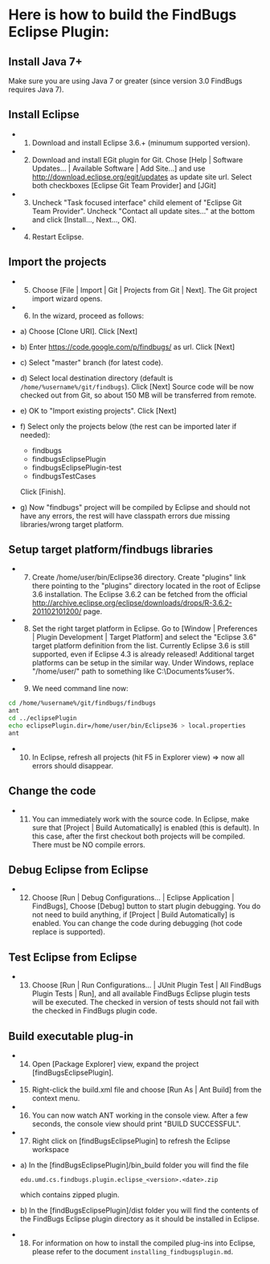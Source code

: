 # Here is how to build the FindBugs Eclipse Plugin:

## Install Java 7+

Make sure you are using Java 7 or greater (since version 3.0 FindBugs requires Java 7).

## Install Eclipse
- 1) Download and install Eclipse 3.6.+ (minumum supported version).
- 2) Download and install EGit plugin for Git.
    Chose [Help | Software Updates... | Available Software | Add Site...] and use
    http://download.eclipse.org/egit/updates as update site url. Select both checkboxes
    [Eclipse Git Team Provider] and [JGit]
- 3) Uncheck "Task focused interface" child element of "Eclipse Git Team Provider".
   Uncheck "Contact all update sites..." at the bottom and click [Install..., Next..., OK].
- 4) Restart Eclipse.

## Import the projects

- 5) Choose [File | Import | Git | Projects from Git | Next]. The Git project import wizard opens.
- 6) In the wizard, proceed as follows:
 - a) Choose [Clone URI]. Click [Next]
 - b) Enter https://code.google.com/p/findbugs/ as url. Click [Next]
 - c) Select "master" branch (for latest code).
 - d) Select local destination directory (default is `/home/%username%/git/findbugs`). Click [Next]
       Source code will be now checked out from Git, so about 150 MB will be transferred from remote.
 - e) OK to "Import existing projects". Click [Next]
 - f) Select only the projects below (the rest can be imported later if needed):
    - findbugs
    - findbugsEclipsePlugin
    - findbugsEclipsePlugin-test
    - findbugsTestCases

    Click [Finish].
  - g) Now "findbugs" project will be compiled by Eclipse and should not have any errors,
   the rest will have classpath errors due missing libraries/wrong target platform.

## Setup target platform/findbugs libraries

- 7) Create /home/user/bin/Eclipse36 directory. Create "plugins" link there pointing to the
    "plugins" directory located in the root of Eclipse 3.6 installation. The Eclipse 3.6.2 can be fetched from the official http://archive.eclipse.org/eclipse/downloads/drops/R-3.6.2-201102101200/ page.
- 8) Set the right target platform in Eclipse. Go to
    [Window | Preferences | Plugin Development | Target Platform]
    and select the "Eclipse 3.6" target platform definition from the list.
    Currently Eclipse 3.6 is still supported, even if Eclipse 4.3 is already released!
    Additional target platforms can be setup in the similar way.
    Under Windows, replace "/home/user/" path to something like C:\Documents\%user%.
- 9) We need command line now:
```sh
cd /home/%username%/git/findbugs/findbugs
ant
cd ../eclipsePlugin
echo eclipsePlugin.dir=/home/user/bin/Eclipse36 > local.properties
ant
```
- 10) In Eclipse, refresh all projects (hit F5 in Explorer view) => now all errors should disappear.

## Change the code
- 11) You can immediately work with the source code. In Eclipse, make sure that
    [Project | Build Automatically] is enabled (this is default). In this case, after the
    first checkout both projects will be compiled. There must be NO compile errors.

## Debug Eclipse from Eclipse
- 12) Choose [Run | Debug Configurations... | Eclipse Application | FindBugs],
    Choose [Debug] button to start plugin debugging. You do not need to build anything, if
    [Project | Build Automatically] is enabled. You can change the code during debugging
    (hot code replace is supported).

## Test Eclipse from Eclipse
- 13) Choose [Run | Run Configurations... | JUnit Plugin Test | All FindBugs Plugin Tests | Run],
    and all available FindBugs Eclipse plugin tests will be executed. The
    checked in version of tests should not fail with the checked in FindBugs plugin code.

## Build executable plug-in
- 14) Open [Package Explorer] view, expand the project [findBugsEclipsePlugin].
- 15) Right-click the build.xml file and choose [Run As | Ant Build] from the context menu.
- 16) You can now watch ANT working in the console view. After a few
    seconds, the console view should print "BUILD SUCCESSFUL".
- 17) Right click on [findBugsEclipsePlugin] to refresh the Eclipse workspace
 - a) In the [findBugsEclipsePlugin]/bin_build folder you will find the file

    ```edu.umd.cs.findbugs.plugin.eclipse_<version>.<date>.zip```

    which contains zipped plugin.
 - b) In the [findBugsEclipsePlugin]/dist folder you will find the contents of the
    FindBugs Eclipse plugin directory as it should be installed in Eclipse.

- 18) For information on how to install the compiled plug-ins into Eclipse, please refer
to the document `installing_findbugsplugin.md`.
